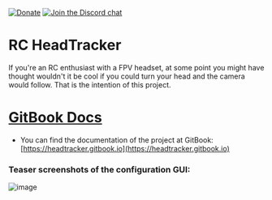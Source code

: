[![Donate](https://img.shields.io/badge/Donate-PayPal-green.svg)](https://www.paypal.com/donate?hosted_button_id=NMU3B9Z82JB3A)
[![Join the Discord chat](https://img.shields.io/discord/827622724565467196?style=flat-square)](https://discord.gg/ux5hEaNSPQ)

# RC HeadTracker
If you're an RC enthusiast with a FPV headset, at some point you might have thought wouldn't it be cool if you could turn your head and the camera would follow. That is the intention of this project.

# [GitBook Docs](https://headtracker.gitbook.io/head-tracker/)
* You can find the documentation of the project at GitBook: [https://headtracker.gitbook.io](https://headtracker.gitbook.io)

### Teaser screenshots of the configuration GUI:
![image](https://github.com/dlktdr/HeadTracker/assets/281145/9c2a1a7e-a526-4589-a345-54ef30278c02)

